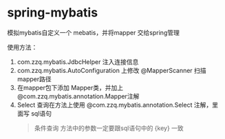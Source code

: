 # spring-mybatis

模拟mybatis自定义一个 mebatis，并将mapper 交给spring管理

使用方法：

1. com.zzq.mybatis.JdbcHelper 注入连接信息
2. com.zzq.mybatis.AutoConfiguration 上修改 @MapperScanner 扫描mapper路径
3. 在mapper包下添加 Mapper类，并加上 @com.zzq.mybatis.annotation.Mapper注解
4. Select 查询在方法上使用 @com.zzq.mybatis.annotation.Select 注解，里面写 sql语句
    > 条件查询
    方法中的参数一定要跟sql语句中的 {key} 一致
